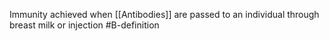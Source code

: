 Immunity achieved when [[Antibodies]] are passed to an individual through breast milk or injection
#B-definition 